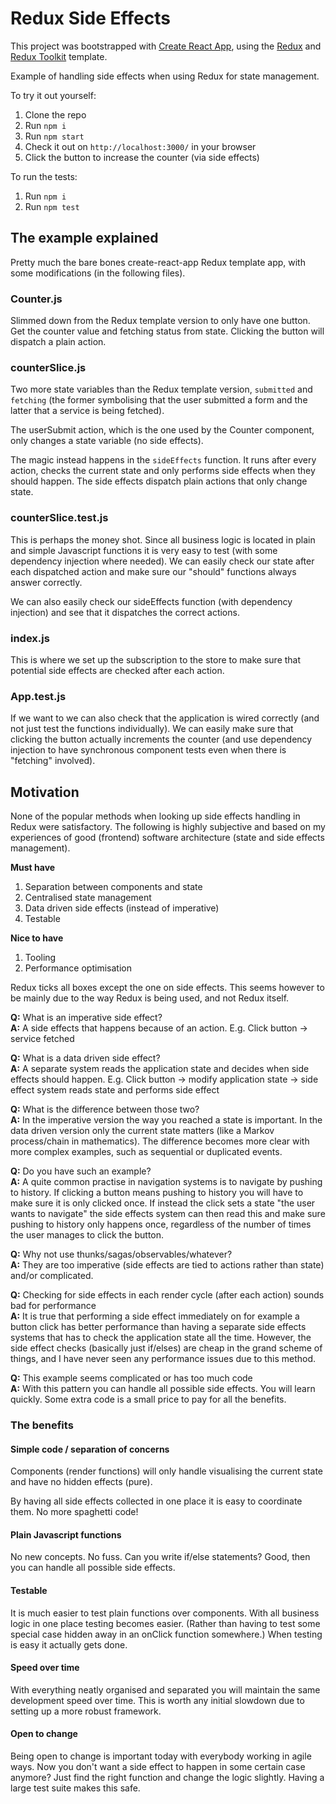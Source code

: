 # Redux Side Effects

This project was bootstrapped with [Create React App](https://github.com/facebook/create-react-app), using the [Redux](https://redux.js.org/) and [Redux Toolkit](https://redux-toolkit.js.org/) template.

Example of handling side effects when using Redux for state management.

To try it out yourself:

1. Clone the repo
1. Run ```npm i```
1. Run ```npm start```
1. Check it out on  ```http://localhost:3000/``` in your browser
1. Click the button to increase the counter (via side effects)

To run the tests:

1. Run ```npm i```
1. Run ```npm test``` 

## The example explained

Pretty much the bare bones create-react-app Redux template app, with some modifications (in the following files).

### Counter.js

Slimmed down from the Redux template version to only have one button. Get the counter value and fetching status from state. Clicking the button will dispatch a plain action.

### counterSlice.js

Two more state variables than the Redux template version, ```submitted``` and  ```fetching``` (the former symbolising that the user submitted a form and the latter that a service  is being fetched).

The userSubmit action, which is the one used by the Counter component, only changes a state variable (no side effects).

The magic instead happens in the ```sideEffects``` function. It runs after every action, checks the current state and only performs side effects when they should happen. The side effects dispatch plain actions that only change state.

### counterSlice.test.js

This is perhaps the money shot. Since all business logic is located in plain and simple Javascript functions it is very easy to test (with some dependency injection where needed). We can easily check our state after each dispatched action and make sure our "should" functions always answer correctly.

We can also easily check our sideEffects function (with dependency injection) and see that it dispatches the correct actions.

### index.js

This is where we set up the subscription to the store to make sure that potential side effects are checked after each action.

### App.test.js

If we want to we can also check that the application is wired correctly (and not just test the functions individually). We can easily make sure that clicking the button actually increments the counter (and use dependency injection to have synchronous component tests even when there is "fetching" involved).

## Motivation

None of the popular methods when looking up side effects handling in Redux were satisfactory. The following is highly subjective and based on my experiences of good (frontend) software architecture (state and side effects management).

**Must have**
1. Separation between components and state
1. Centralised state management
1. Data driven side effects (instead of imperative)
1. Testable

**Nice to have**
1. Tooling
1. Performance optimisation

Redux ticks all boxes except the one on side effects. This seems however to be mainly due to the way Redux is being used, and not Redux itself.

**Q:** What is an imperative side effect?  
**A:** A side effects that happens because of an action. E.g. Click button -> service fetched

**Q:** What is a data driven side effect?  
**A:** A separate system reads the application state and decides when side effects should happen. E.g. Click button -> modify application state -> side effect system reads state and performs side effect

**Q:** What is the difference between those two?  
**A:** In the imperative version the way you reached a state is important. In the data driven version only the current state matters (like a Markov process/chain in mathematics). The difference becomes more clear with more complex examples, such as sequential or duplicated events.

**Q:** Do you have such an example?  
**A:** A quite common practise in navigation systems is to navigate by pushing to history. If clicking a button means pushing to history you will have to make sure it is only clicked once. If instead the click sets a state "the user wants to navigate" the side effects system can then read this and make sure pushing to history only happens once, regardless of the number of times the user manages to click the button.

**Q:** Why not use thunks/sagas/observables/whatever?  
**A:** They are too imperative (side effects are tied to actions rather than state) and/or complicated.

**Q:** Checking for side effects in each render cycle (after each action) sounds bad for performance  
**A:** It is true that performing a side effect immediately on for example a button click has better performance than having a separate side effects systems that has to check the application state all the time. However, the side effect checks (basically just if/elses) are cheap in the grand scheme of things, and I have never seen any performance issues due to this method.

**Q:** This example seems complicated or has too much code  
**A:** With this pattern you can handle all possible side effects. You will learn quickly. Some extra code is a small price to pay for all the benefits.

### The benefits

#### Simple code / separation of concerns

Components (render functions) will only handle visualising the current state and have no hidden effects (pure).

By having all side effects collected in one place it is easy to coordinate them. No more spaghetti code!

#### Plain Javascript functions

No new concepts. No fuss. Can you write if/else statements? Good, then you can handle all possible side effects.

#### Testable

It is much easier to test plain functions over components. With all business logic in one place testing becomes easier. (Rather than having to test some special case hidden away in an onClick function somewhere.) When testing is easy it actually gets done. 

#### Speed over time

With everything neatly organised and separated you will maintain the same development speed over time. This is worth any initial slowdown due to setting up a more robust framework.

#### Open to change

Being open to change is important today with everybody working in agile ways. Now you don't want a side effect to happen in some certain case anymore? Just find the right function and change the logic slightly. Having a large test suite makes this safe.

